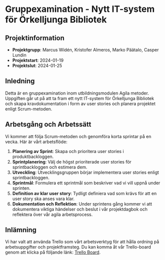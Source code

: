 # Gruppexamination - Nytt IT-system för Örkelljunga Bibliotek

## Projektinformation

- **Projektgrupp**: Marcus Widén, Kristofer Almeros, Marko Päätalo, Casper Lundin
- **Projektstart**: 2024-01-19
- **Projektslut**: 2024-01-25

## Inledning

Detta är en gruppexamination inom utbildningsmodulen Agila metoder. Uppgiften går ut på att ta fram ett nytt IT-system för Örkelljunga Bibliotek och skapa kravdokumentation i form av user stories och planera projektet enligt Scrum-metoden.

## Arbetsgång och Arbetssätt

Vi kommer att följa Scrum-metoden och genomföra korta sprintar på en vecka. Här är vårt arbetsflöde:

1. **Planering av Sprint**: Skapa och prioritera user stories i produktbackloggen.
2. **Sprintplanering**: Välj de högst prioriterade user stories för sprintbackloggen och estimera dem.
3. **Utveckling**: Utvecklingsgruppen börjar implementera user stories enligt sprintbackloggen.
4. **Sprintmål**: Formulera ett sprintmål som beskriver vad vi vill uppnå under sprinten.
5. **Definition av klar user story**: Tydligt definiera vad som krävs för att en user story ska anses vara klar.
6. **Dokumentation och Reflektion**: Under sprintens gång kommer vi att dokumentera viktiga händelser och beslut i vår projektdagbok och reflektera över vår agila arbetsprocess.

## Inlämning

Vi har valt att använda Trello som vårt arbetsverktyg för att hålla ordning på arbetsuppgifter och projektframsteg. Du kan komma åt vår Trello-board genom att klicka på följande länk: [Trello Board](https://trello.com/b/ZmWkQ9cv/örkelljunga-bibliotek).
